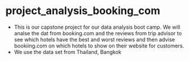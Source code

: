 # project_analysis_booking_com
- This is our capstone project for our data analysis boot camp. We will analse the dat from booking.com and the reviews from trip advisor to see which hotels have the best and worst reviews and then advise bookiing.com on which hotels to show on their website for customers.
- We use the data set from Thailand, Bangkok
